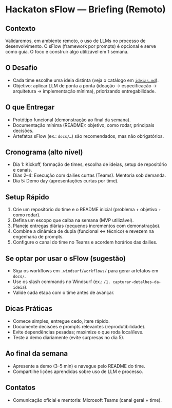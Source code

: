 # Hackaton sFlow — Briefing (Remoto)

## Contexto
Validaremos, em ambiente remoto, o uso de LLMs no processo de desenvolvimento. O sFlow (framework por prompts) é opcional e serve como guia. O foco é construir algo utilizável em 1 semana.

## O Desafio
- Cada time escolhe uma ideia distinta (veja o catálogo em [`ideias.md`](./ideias.md)).
- Objetivo: aplicar LLM de ponta a ponta (ideação → especificação → arquitetura → implementação mínima), priorizando entregabilidade.

## O que Entregar
- Protótipo funcional (demonstração ao final da semana).
- Documentação mínima (README): objetivo, como rodar, principais decisões.
- Artefatos sFlow (ex.: `docs/…`) são recomendados, mas não obrigatórios.

## Cronograma (alto nível)
- Dia 1: Kickoff, formação de times, escolha de ideias, setup de repositório e canais.
- Dias 2–4: Execução com dailies curtas (Teams). Mentoria sob demanda.
- Dia 5: Demo day (apresentações curtas por time).

## Setup Rápido
1) Crie um repositório do time e o README inicial (problema + objetivo + como rodar).
2) Defina um escopo que caiba na semana (MVP utilizável).
3) Planeje entregas diárias (pequenos incrementos com demonstração).
4) Combine a dinâmica de dupla (funcional ↔ técnico) e revezem na engenharia de prompts.
5) Configure o canal do time no Teams e acordem horários das dailies.

## Se optar por usar o sFlow (sugestão)
- Siga os workflows em `.windsurf/workflows/` para gerar artefatos em `docs/`.
- Use os slash commands no Windsurf (ex.: `/1. capturar-detalhes-da-ideia`).
- Valide cada etapa com o time antes de avançar.

## Dicas Práticas
- Comece simples, entregue cedo, itere rápido.
- Documente decisões e prompts relevantes (reprodutibilidade).
- Evite dependências pesadas; maximize o que roda local/leve.
- Teste a demo diariamente (evite surpresas no dia 5).

## Ao final da semana
- Apresente a demo (3–5 min) e navegue pelo README do time.
- Compartilhe lições aprendidas sobre uso de LLM e processo.

## Contatos
- Comunicação oficial e mentoria: Microsoft Teams (canal geral + time).
